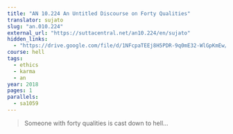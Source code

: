 ```yaml
---
title: "AN 10.224 An Untitled Discourse on Forty Qualities"
translator: sujato
slug: "an.010.224"
external_url: "https://suttacentral.net/an10.224/en/sujato"
hidden_links:
  - "https://drive.google.com/file/d/1NFcpaTEEj8H5PDR-9q0mE32-WlGpKmEw/view?usp=drivesdk"
course: hell
tags:
  - ethics
  - karma
  - an
year: 2018
pages: 1
parallels:
  - sa1059
---
```


> Someone with forty qualities is cast down to hell...
